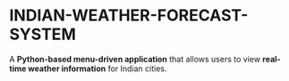 # INDIAN-WEATHER-FORECAST-SYSTEM
A **Python-based menu-driven application** that allows users to view **real-time weather information** for Indian cities. 
